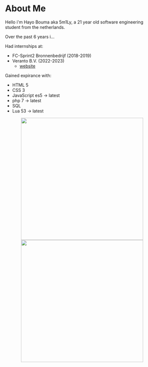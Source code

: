 # About Me

Hello i'm Hayo Bouma aka 5m1Ly, a 21 year old software engineering student from the netherlands.

Over the past 6 years i...

Had internships at:
- FC-Sprint2 Bronnenbedrijf (2018-2019)
- Veranto B.V. (2022-2023)
  - [website](https://veranto.nl/)

Gained expirance with:
- HTML 5
- CSS 3
- JavaScript es5 -> latest
- php 7 -> latest
- SQL
- Lua 53 -> latest

<p align = "center">
  <img src = "https://github-readme-stats.vercel.app/api?username=5m1Ly&show_icons=true&theme=dark&hide_border=true" width = 400>
  <img src = "https://github-readme-streak-stats.herokuapp.com?user=5m1Ly&theme=dark&hide_border=true" width = 400>
</p>
